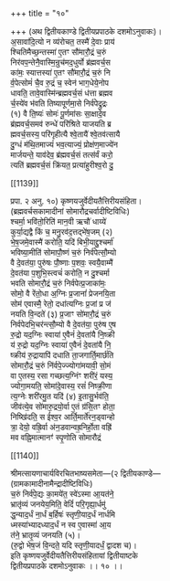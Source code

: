 +++
title = "१०"

+++
(अथ द्वितीयकाण्डे द्वितीयप्रपाठके दशमोऽनुवाकः)।  
अ॒सावा॑दि॒त्यो न व्य॑रोचत॒ तस्मै॑ दे॒वाः प्राय॑  
श्चितिमैच्छ॒न्तस्मा॑ ए॒तꣳ सौ॑मारौ॒द्रं च॒रुं  
निर॑वप॒न्तेनै॒वास्मि॒न्रुच॑मद॒धुर्यो ब्र॑ह्मवर्च॒स  
का॑मः॒ स्यात्तस्या॑ ए॒तꣳ सौ॑मारौ॒द्रं च॒रुं नि  
र्व॒पेत्सोमं॑ चै॒व रु॒द्रं च॒ स्वेन॑ भाग॒धेये॒नोप  
धावति॒ तावे॒वास्मि॑न्ब्रह्मवर्च॒सं ध॑त्ता ब्रह्मव  
र्च॒स्ये॑व भ॑वति तिष्यापूर्णमा॒से निर्व॑पेद्रुद्रः  
(१) वै ति॒ष्यः॑ सोमः॑ पू॒र्णमा॑सः सा॒क्षादे॒व  
ब्र॑ह्मवर्च॒समव॑ रुन्धे॑ परि॑श्रिते याजयति ब्र  
ह्मवर्च॒सस्य॒ परि॑गृहीत्यै श्वे॒तायै॑ श्वे॒तव॑त्सायै  
दु॒ग्धं म॑थि॒तमाज्यं॑ भव॒त्याज्यं॒ प्रोक्ष॑ण॒माज्ये॑न  
मार्जयन्ते॒ याव॑देव॒ ब्र॑ह्मवर्च॒सं तत्स॑र्वं करो॒  
त्यति॑ ब्रह्मवर्च॒सं क्रि॑यत॒ प्रत्या॑हुरीश्व॒रो दु॒

[[1139]]

प्रपा. २ अनु. १०) कृष्णयजुर्वेदीयतैत्तिरीयसंहिता।  
(ब्रह्मवर्चसकामादीनां सोमारौद्रचर्वादीष्टिविधिः)  
श्चर्मा॒ भवि॑तो॒रिति॑ मान॒वी ऋचौ॑ धाय्ये॑  
कुर्या॒द्यद्वै किं च॒ मनु॒रव॑द॒त्तद्भे॑ष॒जम् (२)  
भे॒ष॒जमे॒वास्मै॑ करोति॒ यदि॑ बिभी॒याद्दु॒श्चर्मा॑  
भविष्या॒मीति॑ सोमापौ॒ष्णं च॒रुं निर्व॑पेत्सौ॒म्यो  
वै दे॒वत॑या॒ पुरु॑षः पौ॒ष्णाः प॒शवः॒ स्वयै॒वाम्मै॑  
दे॒वत॑या प॒शुभि॒स्त्वचं॑ करोति॒ न दु॒श्चर्मा  
भवति सोमारौ॒द्रं च॒रुं निर्वपेत्प्र॒जाका॑मः॒  
सोमो॒ वै रेंतो॒धा अ॒ग्निः प्र॒जानां॑ प्रेजनयि॒ता  
सोम॑ एवास्मै॒ रेतो॒ दधा॑त्यग्निः प्र॒जां प्र ज॑  
नयति वि॒न्दते॑ (३) प्र॒जाꣳ सो॑मारौ॒द्रं च॒रुं  
निर्वपेदभि॒चर॑न्त्सौ॒म्यो वै दे॒वत॑या॒ पुरु॑ष ए॒ष  
रु॒द्रो यद॒ग्निः स्वाया॑ ए॒वैनं॑ दे॒वता॑यै नि॒ष्क्री  
य॑ रु॒द्रो यद॒ग्निः स्वाया॑ ए॒वैनं॑ दे॒वता॑यै नि॒  
ष्क्रीय॑ रु॒द्रायापि॑ दधाति ता॒जगार्ति॒मार्छ॑ति  
सोमारौ॒द्रं च॒रुं नि॑र्वपे॒ज्ज्योगा॑मयावी॒ सो॒मं  
वा ए॒तस्य॒ रसा गच्छत्य॒ग्निंꣳ शरी॑रं॒ यस्य॒  
ज्योगा॒मयति॒ सोमा॑दे॒वास्य॒ रसं॑ निष्क्री॒णा  
त्य॒ग्नेः शरी॑रमु॒त यदि॑ (४) इ॒तासु॒र्भव॑ति॒  
जीव॑त्ये॒व सो॑मारु॒द्रयो॒र्वा ए॒तं ग्र॑सि॒तꣳ होता॒  
निष्खि॑दति॒ स ई॑श्व॒र आर्ति॒मार्ते॑रन॒ड्वान्हो  
त्रा॒ देयो॒ वह्रि॒र्वा अ॑न॒डवान्वह्र॒निर्हो॒ता वह्रि॑  
मव वह्नि॒मात्मानꣳ॑ स्पृ॒णोति सोमारौद्रं

[[1140]]

श्रीमत्सायणाचार्यविरचितभाष्यसमेता—(२ द्वितीयकाण्डे—  
(ग्रामकामादीनामैन्द्रादीष्टिविधिः)  
च॒रुं निर्व॑पे॒द्यः का॒मये॑त॒ स्वे॑ऽस्मा आ॒यत॑ने॒  
भ्रातृ॑व्यं जनयेय॒मिति॒ वेदिं॑ परि॒गृह्या॒र्धमु॑  
द्ध॒न्याद॒र्धं ना॒र्धं ब॒र्हिषः॑ स्तृणी॒याद॒र्धं नार्धमि  
ध्मस्या॑भ्यादध्याद॒र्धं न स्व ए॒वास्मा॑ आ॒य  
त॑ने॒ भ्रातृ॒व्यं जनयति (५)।  
(रु॒द्वो भेष॒जं वि॒न्दते॒ यदि स्तृणी॒यादर्धं॒ द्वादश च)।  
इति कृष्णयजुर्वेदीयतैत्तिरीयसंहितायां द्वितीयाष्टके  
द्वितीयप्रपाठके दशमोऽनुवाकः ।। १० ।।
